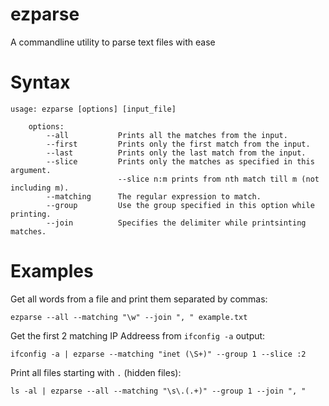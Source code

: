 ezparse
=======

A commandline utility to parse text files with ease

Syntax
======

    usage: ezparse [options] [input_file]

        options:
            --all           Prints all the matches from the input.
            --first         Prints only the first match from the input.
            --last          Prints only the last match from the input.
            --slice         Prints only the matches as specified in this argument.
                            --slice n:m prints from nth match till m (not including m).
            --matching      The regular expression to match.
            --group         Use the group specified in this option while printing.
            --join          Specifies the delimiter while printsinting matches.

Examples
========

Get all words from a file and print them separated by commas:

    ezparse --all --matching "\w" --join ", " example.txt

Get the first 2 matching IP Addreess from `ifconfig -a` output:

    ifconfig -a | ezparse --matching "inet (\S+)" --group 1 --slice :2

Print all files starting with `.` (hidden files):

    ls -al | ezparse --all --matching "\s\.(.+)" --group 1 --join ", "
